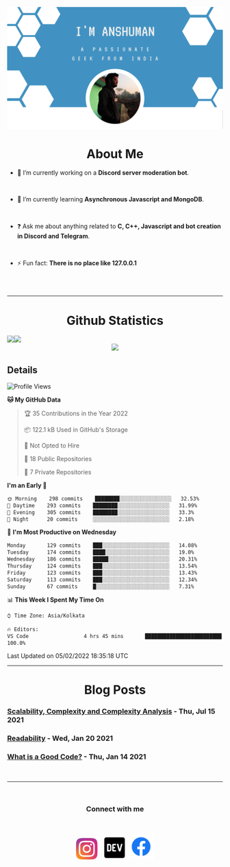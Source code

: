 
<img src=".\assets\img\output-onlinepngtools.png">

<br>

<div>
<div align="center">

# About Me

</div>


- 🔭 I’m currently working on a **Discord server moderation bot**. 

<br> 

- 🌱 I’m currently learning **Asynchronous Javascript and MongoDB**. 

<br> 

- ❓ Ask me about anything related to __C, C++, Javascript and bot creation in Discord and Telegram__. 

<br>

- ⚡ Fun fact: __There is no place like 127.0.0.1__ 
</div>

<br>
<br>

----

<div align="center">

# Github Statistics
<div align="left">
<img height="180em" src="https://github-readme-stats.vercel.app/api?username=anshumanmahato&hide_border=true&show_icons=true&custom_title=Contributions" /><img height="180em" src="https://github-readme-stats.vercel.app/api/top-langs/?username=anshumanmahato&hide_border=true&layout=compact&langs_count=6" />
</div>
<img height="180em" src="https://github-readme-streak-stats.herokuapp.com/?user=anshumanmahato&hide_border=true" />

<br/>

<div align="left">

## Details

<!--START_SECTION:waka-->
![Profile Views](http://img.shields.io/badge/Profile%20Views-0-blue)

**🐱 My GitHub Data** 

> 🏆 35 Contributions in the Year 2022
 > 
> 📦 122.1 kB Used in GitHub's Storage 
 > 
> 🚫 Not Opted to Hire
 > 
> 📜 18 Public Repositories 
 > 
> 🔑 7 Private Repositories  
 > 
**I'm an Early 🐤** 

```text
🌞 Morning    298 commits    ████████░░░░░░░░░░░░░░░░░   32.53% 
🌆 Daytime    293 commits    ████████░░░░░░░░░░░░░░░░░   31.99% 
🌃 Evening    305 commits    ████████░░░░░░░░░░░░░░░░░   33.3% 
🌙 Night      20 commits     ░░░░░░░░░░░░░░░░░░░░░░░░░   2.18%

```
📅 **I'm Most Productive on Wednesday** 

```text
Monday       129 commits    ███░░░░░░░░░░░░░░░░░░░░░░   14.08% 
Tuesday      174 commits    ████░░░░░░░░░░░░░░░░░░░░░   19.0% 
Wednesday    186 commits    █████░░░░░░░░░░░░░░░░░░░░   20.31% 
Thursday     124 commits    ███░░░░░░░░░░░░░░░░░░░░░░   13.54% 
Friday       123 commits    ███░░░░░░░░░░░░░░░░░░░░░░   13.43% 
Saturday     113 commits    ███░░░░░░░░░░░░░░░░░░░░░░   12.34% 
Sunday       67 commits     █░░░░░░░░░░░░░░░░░░░░░░░░   7.31%

```


📊 **This Week I Spent My Time On** 

```text
⌚︎ Time Zone: Asia/Kolkata

🔥 Editors: 
VS Code                  4 hrs 45 mins       █████████████████████████   100.0%

```


 Last Updated on 05/02/2022 18:35:18 UTC
<!--END_SECTION:waka-->

</div>

</div>

----
<div align="center">

# Blog Posts

<div align="left">
 
<!-- BLOG-POST-LIST:START -->
 ### [Scalability, Complexity and Complexity Analysis](https://dev.to/anshumanmahato/scalability-complexity-and-complexity-analysis-1pn5) - Thu, Jul 15 2021
 ### [Readability](https://dev.to/anshumanmahato/readability-2f7l) - Wed, Jan 20 2021
 ### [What is a Good Code?](https://dev.to/anshumanmahato/what-is-a-good-code-5ana) - Thu, Jan 14 2021<!-- BLOG-POST-LIST:END -->

</div>

</div>
<br>

----
<br>
<div align="center">
         
### Connect with me 
<br/>

[<img src="assets\svg\instagram-2-1.svg" height="50px">](https://instagram.com/anshuman_mahato)&nbsp;&nbsp;&nbsp;
[<img src="assets\svg\dev-badge.svg" height="55">](https://dev.to/anshumanmahato)&nbsp;
[<img src=".\assets\svg\Facebook-01.svg" height="60px">](https://www.facebook.com/anshuman.mahato.0935)

</div>
